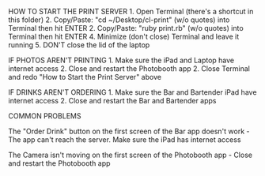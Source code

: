 HOW TO START THE PRINT SERVER
	1. Open Terminal (there's a shortcut in this folder)
	2. Copy/Paste: "cd ~/Desktop/cl-print" (w/o quotes) into Terminal then hit ENTER
	2. Copy/Paste: "ruby print.rb" (w/o quotes) into Terminal then hit ENTER
	4. Minimize (don't close) Terminal and leave it running
	5. DON'T close the lid of the laptop

IF PHOTOS AREN'T PRINTING
	1. Make sure the iPad and Laptop have internet access
	2. Close and restart the Photobooth app
	2. Close Terminal and redo "How to Start the Print Server" above

IF DRINKS AREN'T ORDERING
	1. Make sure the Bar and Bartender iPad have internet access
	2. Close and restart the Bar and Bartender apps

COMMON PROBLEMS

The "Order Drink" button on the first screen of the Bar app doesn't work
	- The app can't reach the server. Make sure the iPad has internet access

The Camera isn't moving on the first screen of the Photobooth app
	- Close and restart the Photobooth app

